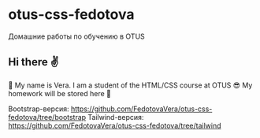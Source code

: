 # otus-css-fedotova
Домашние работы по обучению в OTUS
## Hi there :v:
:woman: My name is Vera.
I am a student of the HTML/CSS course at OTUS :sunglasses:
My homework will be stored here :muscle:

Bootstrap-версия: https://github.com/FedotovaVera/otus-css-fedotova/tree/bootstrap
Tailwind-версия: https://github.com/FedotovaVera/otus-css-fedotova/tree/tailwind
